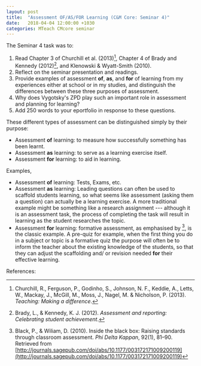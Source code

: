 ```yaml
---
layout: post
title:  "Assessment OF/AS/FOR Learning (C&M Core: Seminar 4)"
date:   2018-04-04 12:00:00 +1030
categories: MTeach CMcore seminar
---
```


The Seminar 4 task was to: 

1. Read Chapter 3 of Churchill et al. (2013)[^Churchill2013], Chapter 4 of Brady and Kennedy (2012)[^Brady2012], and Klenowski & Wyatt-Smith (2010).
2. Reflect on the seminar presentation and readings.
3. Provide examples of assessment **of**, **as**, and **for** of learning from my experiences either at school or in my studies, and distinguish the differences between these three purposes of assessment.
4. Why does Vygotsky's ZPD play such an important role in assessment and planning for learning?
5. Add 250 words to your eportfolio in response to these questions.

These different types of assessment can be distinguished simply by their purpose:
 - Assessment **of** learning: to measure how successfully something has been learnt.
 - Assessment **as** learning: to serve as a learning exercise itself.
 - Assessment **for** learning: to aid in learning.


Examples,
 - Assessment **of** learning: Tests, Exams, etc.
 - Assessment **as** learning: Leading questions can often be used to scaffold students learning, so what seems like assessment (asking them a question) can actually be a learning exercise. A more traditional example might be something like a research assignment --- although it is an assessment task, the process of completing the task will result in learning as the student researches the topic.
 - Assessment **for** learning: formative assessment, as emphasised by [^Black2010], is the classic example. A pre-quiz for example, when the first thing you do in a subject or topic is a formative quiz the purpose will often be to inform the teacher about the existing knowledge of the students, so that they can adjust the scaffolding and/ or revision needed **for** their effective learning.


References:

[^Churchill2013]: Churchill, R., Ferguson, P., Godinho, S., Johnson, N. F., Keddie, A., Letts, W., Mackay, J., McGill, M., Moss, J., Nagel, M. & Nicholson, P. (2013). *Teaching: Making a difference*.

[^Brady2012]: Brady, L., & Kennedy, K. J. (2012). *Assessment and reporting: Celebrating student achievement*.

[^Black2010]: Black, P., & Wiliam, D. (2010). Inside the black box: Raising standards through classroom assessment. *Phi Delta Kappan*, 92(1), 81–90. Retrieved from [http://journals.sagepub.com/doi/abs/10.1177/003172171009200119](http://journals.sagepub.com/doi/abs/10.1177/003172171009200119)




